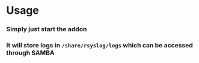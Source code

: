 # Usage
### Simply just start the addon
### It will store logs in `/share/rsyslog/logs` which can be accessed through SAMBA